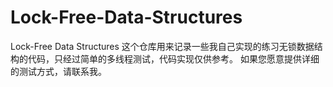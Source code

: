 # Lock-Free-Data-Structures
Lock-Free Data Structures
这个仓库用来记录一些我自己实现的练习无锁数据结构的代码，只经过简单的多线程测试，代码实现仅供参考。
如果您愿意提供详细的测试方式，请联系我。
